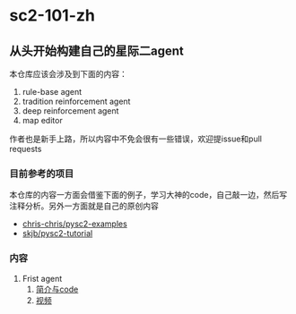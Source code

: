 
# sc2-101-zh
## 从头开始构建自己的星际二agent
本仓库应该会涉及到下面的内容：
1. rule-base agent
2. tradition reinforcement agent
3. deep reinforcement agent
4. map editor

作者也是新手上路，所以内容中不免会很有一些错误，欢迎提issue和pull requests

### 目前参考的项目
本仓库的内容一方面会借鉴下面的例子，学习大神的code，自己敲一边，然后写注释分析。另外一方面就是自己的原创内容
* [chris-chris/pysc2-examples](https://github.com/chris-chris/pysc2-examples)
* [skjb/pysc2-tutorial](https://github.com/skjb/pysc2-tutorial)

### 内容
1. Frist agent
   1. [简介与code](https://github.com/wwxFromTju/sc2-101-zh/tree/master/sc2-code/first_agent)
   2. [视频](https://github.com/wwxFromTju/sc2-101-zh/tree/master/sc2-data)

